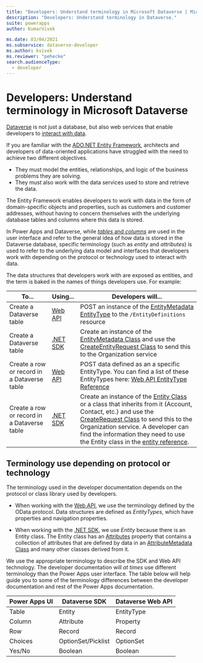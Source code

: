 ```yaml
---
title: "Developers: Understand terminology in Microsoft Dataverse | Microsoft Docs"
description: "Developers: Understand terminology in Dataverse."
suite: powerapps
author: KumarVivek

ms.date: 03/04/2021
ms.subservice: dataverse-developer
ms.author: kvivek
ms.reviewer: "pehecke"
search.audienceType: 
  - developer
---
```


# Developers: Understand terminology in Microsoft Dataverse

[Dataverse](/powerapps/maker/data-platform/data-platform-intro) is not just a database, but also web services that enable developers to [interact with data](work-with-data.md).

If you are familiar with the [ADO.NET Entity Framework](/dotnet/framework/data/adonet/ef/overview), architects and developers of data-oriented applications have struggled with the need to achieve two different objectives.
- They must model the entities, relationships, and logic of the business problems they are solving.
- They must also work with the data services used to store and retrieve the data. 

The Entity Framework enables developers to work with data in the form of domain-specific objects and properties, such as customers and customer addresses, without having to concern themselves with the underlying database tables and columns where this data is stored. 

In Power Apps and Dataverse, while [*tables* and *columns*](/powerapps/maker/data-platform/entity-overview) are used in the user interface and refer to the general idea of how data is stored in the Dataverse database, specific terminology (such as *entity* and *attributes*) is used to refer to the underlying data model and interfaces that developers work with depending on the protocol or technology used to interact with data. 

The data structures that developers work with are exposed as entities, and the term is baked in the names of things developers use. For example:

|To...|Using...|Developers will...|
|--|--|--|
|Create a Dataverse table|[Web API](/powerapps/developer/data-platform/webapi/overview)|POST an instance of the [EntityMetadata EntityType](/dynamics365/customer-engagement/web-api/entitymetadata) to the `/EntityDefinitions` resource|
|Create a Dataverse table|[.NET SDK](/powerapps/developer/data-platform/org-service/overview)|Create an instance of the [EntityMetadata Class](/dotnet/api/microsoft.xrm.sdk.metadata.entitymetadata) and use the [CreateEntityRequest Class](/dotnet/api/microsoft.xrm.sdk.messages.createentityrequest) to send this to the Organization service|
|Create a row or record in a Dataverse table|[Web API](/powerapps/developer/data-platform/webapi/overview)|POST data defined as an a specific EntityType. You can find a list of these EntityTypes here: [Web API EntityType Reference](/dynamics365/customer-engagement/web-api/entitytypes)|
|Create a row or record in a Dataverse table|[.NET SDK](/powerapps/developer/data-platform/org-service/overview)|Create an instance of the [Entity Class](/dotnet/api/microsoft.xrm.sdk.entity) or a class that inherits from it (Account, Contact, etc.) and use the [CreateRequest Class](/dotnet/api/microsoft.xrm.sdk.messages.createrequest) to send this to the Organization service. A developer can find the information they need to use the Entity class in the [entity reference](/powerapps/developer/data-platform/reference/about-entity-reference).|

## Terminology use depending on protocol or technology

The terminology used in the developer documentation depends on the protocol or class library used by developers. 

- When working with the [Web API](/powerapps/developer/data-platform/webapi/overview), we use the terminology defined by the OData protocol. Data structures are defined as *EntityTypes*, which have properties and navigation properties. 

- When working with the [.NET SDK](/powerapps/developer/data-platform/org-service/overview), we use *Entity* because there is an Entity class. The Entity class has an [Attributes](/dotnet/api/microsoft.xrm.sdk.entity.attributes) property that contains a collection of attributes that are defined by data in an  [AttributeMetadata Class](/dotnet/api/microsoft.xrm.sdk.metadata.attributemetadata) and many other classes derived from it. 

We use the appropriate terminology to describe the SDK and Web API technology. The developer documentation will *at times* use different terminology than the Power Apps user interface. The table below will help guide you to some of the terminology differences between the developer documentation and rest of the Power Apps documentation. 

| Power Apps UI  | Dataverse SDK       | Dataverse Web API  |
|----------------|---------------------|--------------------|
| Table          | Entity              | EntityType         |
| Column         | Attribute           | Property           |
| Row            | Record              | Record             |
| Choices        | OptionSet/Picklist  | OptionSet          |
| Yes/No         | Boolean             | Boolean            |
